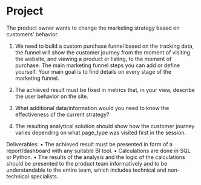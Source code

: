 # Project

The product owner wants to change the marketing strategy based on customers’ behavior.

1. We need to build a custom purchase funnel based on the tracking data, the funnel will 
show the customer journey from the moment of visiting the website, and viewing a 
product or listing, to the moment of purchase. The main marketing funnel steps you can
add or define yourself. Your main goal is to find details on every stage of the marketing 
funnel.

2. The achieved result must be fixed in metrics that, in your view, describe the user 
behavior on the site.

3. What additional data/information would you need to know the effectiveness of the 
current strategy?

4. The resulting analytical solution should show how the customer journey varies 
depending on what page_type was visited first in the session.

Deliverables: 
• The achieved result must be presented in form of a report/dashboard with any suitable 
BI tool. 
• Calculations are done in SQL or Python.
• The results of the analysis and the logic of the calculations should be presented to the 
product team informatively and to be understandable to the entire team, which 
includes technical and non-technical specialists.
